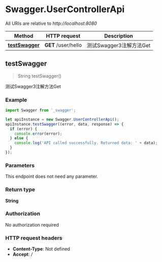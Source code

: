 # Swagger.UserControllerApi

All URIs are relative to *http://localhost:8080*

Method | HTTP request | Description
------------- | ------------- | -------------
[**testSwagger**](UserControllerApi.md#testSwagger) | **GET** /user/hello | 测试Swagger3注解方法Get



## testSwagger

> String testSwagger()

测试Swagger3注解方法Get

### Example

```javascript
import Swagger from '_swagger';

let apiInstance = new Swagger.UserControllerApi();
apiInstance.testSwagger((error, data, response) => {
  if (error) {
    console.error(error);
  } else {
    console.log('API called successfully. Returned data: ' + data);
  }
});
```

### Parameters

This endpoint does not need any parameter.

### Return type

**String**

### Authorization

No authorization required

### HTTP request headers

- **Content-Type**: Not defined
- **Accept**: */*

